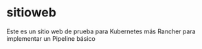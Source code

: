 # sitioweb
Este es un sitio web de prueba para Kubernetes más Rancher para implementar un Pipeline básico

